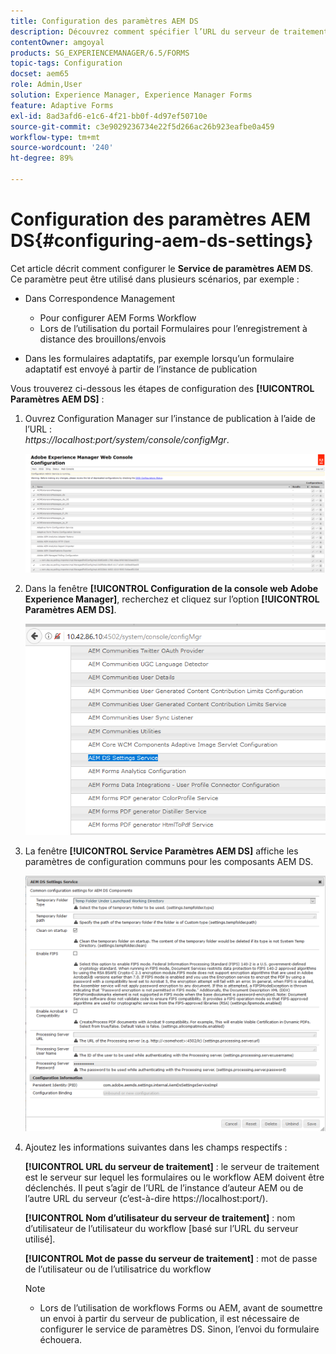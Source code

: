 ```yaml
---
title: Configuration des paramètres AEM DS
description: Découvrez comment spécifier l’URL du serveur de traitement avant d’envoyer un formulaire.
contentOwner: amgoyal
products: SG_EXPERIENCEMANAGER/6.5/FORMS
topic-tags: Configuration
docset: aem65
role: Admin,User
solution: Experience Manager, Experience Manager Forms
feature: Adaptive Forms
exl-id: 8ad3afd6-e1c6-4f21-bb0f-4d97ef50710e
source-git-commit: c3e9029236734e22f5d266ac26b923eafbe0a459
workflow-type: tm+mt
source-wordcount: '240'
ht-degree: 89%

---
```


# Configuration des paramètres AEM DS{#configuring-aem-ds-settings}

Cet article décrit comment configurer le **Service de paramètres AEM DS**. Ce paramètre peut être utilisé dans plusieurs scénarios, par exemple :

* Dans Correspondence Management

   * Pour configurer AEM Forms Workflow
   * Lors de l’utilisation du portail Formulaires pour l’enregistrement à distance des brouillons/envois

* Dans les formulaires adaptatifs, par exemple lorsqu’un formulaire adaptatif est envoyé à partir de l’instance de publication

Vous trouverez ci-dessous les étapes de configuration des **[!UICONTROL Paramètres AEM DS]** :

1. Ouvrez Configuration Manager sur l’instance de publication à l’aide de l’URL :\
   *https://localhost:port/system/console/configMgr*.

   ![Configuration de la console web AEM](assets/web_configuration_console_new.png)

1. Dans la fenêtre **[!UICONTROL Configuration de la console web Adobe Experience Manager]**, recherchez et cliquez sur l’option **[!UICONTROL Paramètres AEM DS]**.

   ![Paramètres DS](assets/ds_settings_new.png)

1. La fenêtre **[!UICONTROL Service Paramètres AEM DS]** affiche les paramètres de configuration communs pour les composants AEM DS.

   ![Service Paramètres DS](assets/ds_settings_service_new.png)

1. Ajoutez les informations suivantes dans les champs respectifs :

   **[!UICONTROL URL du serveur de traitement]** : le serveur de traitement est le serveur sur lequel les formulaires ou le workflow AEM doivent être déclenchés. Il peut s’agir de l’URL de l’instance d’auteur AEM ou de l’autre URL du serveur (c’est-à-dire https://localhost:port/).

   **[!UICONTROL Nom d’utilisateur du serveur de traitement]** : nom d’utilisateur de l’utilisateur du workflow [basé sur l’URL du serveur utilisé].

   **[!UICONTROL Mot de passe du serveur de traitement]** : mot de passe de l’utilisateur ou de l’utilisatrice du workflow

   >[!NOTE]
   >
   >
   >    
   >    
   >    * Lors de l’utilisation de workflows Forms ou AEM, avant de soumettre un envoi à partir du serveur de publication, il est nécessaire de configurer le service de paramètres DS. Sinon, l’envoi du formulaire échouera.
   >    
   >
